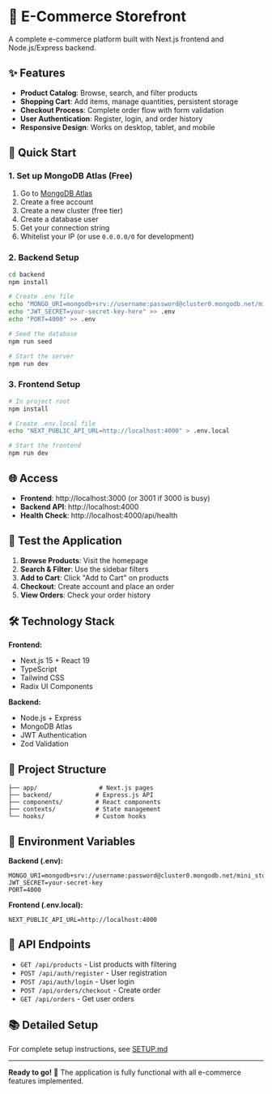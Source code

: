 # 🛒 E-Commerce Storefront

A complete e-commerce platform built with Next.js frontend and Node.js/Express backend.

## ✨ Features

- **Product Catalog**: Browse, search, and filter products
- **Shopping Cart**: Add items, manage quantities, persistent storage
- **Checkout Process**: Complete order flow with form validation
- **User Authentication**: Register, login, and order history
- **Responsive Design**: Works on desktop, tablet, and mobile

## 🚀 Quick Start

### 1. Set up MongoDB Atlas (Free)

1. Go to [MongoDB Atlas](https://www.mongodb.com/atlas)
2. Create a free account
3. Create a new cluster (free tier)
4. Create a database user
5. Get your connection string
6. Whitelist your IP (or use `0.0.0.0/0` for development)

### 2. Backend Setup

```bash
cd backend
npm install

# Create .env file
echo "MONGO_URI=mongodb+srv://username:password@cluster0.mongodb.net/mini_storefront?retryWrites=true&w=majority" > .env
echo "JWT_SECRET=your-secret-key-here" >> .env
echo "PORT=4000" >> .env

# Seed the database
npm run seed

# Start the server
npm run dev
```

### 3. Frontend Setup

```bash
# In project root
npm install

# Create .env.local file
echo "NEXT_PUBLIC_API_URL=http://localhost:4000" > .env.local

# Start the frontend
npm run dev
```

## 🌐 Access

- **Frontend**: http://localhost:3000 (or 3001 if 3000 is busy)
- **Backend API**: http://localhost:4000
- **Health Check**: http://localhost:4000/api/health

## 📱 Test the Application

1. **Browse Products**: Visit the homepage
2. **Search & Filter**: Use the sidebar filters
3. **Add to Cart**: Click "Add to Cart" on products
4. **Checkout**: Create account and place an order
5. **View Orders**: Check your order history

## 🛠️ Technology Stack

**Frontend:**
- Next.js 15 + React 19
- TypeScript
- Tailwind CSS
- Radix UI Components

**Backend:**
- Node.js + Express
- MongoDB Atlas
- JWT Authentication
- Zod Validation

## 📁 Project Structure

```
├── app/                 # Next.js pages
├── backend/            # Express.js API
├── components/         # React components
├── contexts/           # State management
└── hooks/              # Custom hooks
```

## 🔧 Environment Variables

**Backend (.env):**
```env
MONGO_URI=mongodb+srv://username:password@cluster0.mongodb.net/mini_storefront
JWT_SECRET=your-secret-key
PORT=4000
```

**Frontend (.env.local):**
```env
NEXT_PUBLIC_API_URL=http://localhost:4000
```

## 🎯 API Endpoints

- `GET /api/products` - List products with filtering
- `POST /api/auth/register` - User registration
- `POST /api/auth/login` - User login
- `POST /api/orders/checkout` - Create order
- `GET /api/orders` - Get user orders

## 📚 Detailed Setup

For complete setup instructions, see [SETUP.md](./SETUP.md)

---

**Ready to go!** 🎉 The application is fully functional with all e-commerce features implemented.

